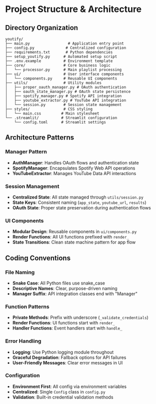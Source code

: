 # Project Structure & Architecture

## Directory Organization

```
youtify/
├── main.py                 # Application entry point
├── config.py              # Centralized configuration
├── requirements.txt       # Python dependencies
├── setup_youtify.py      # Automated setup script
├── .env.example          # Environment template
├── core/                 # Core business logic
│   └── processor.py      # Main playlist processing
├── ui/                   # User interface components
│   └── components.py     # Reusable UI components
├── utils/                # Utility modules
│   ├── proper_oauth_manager.py # OAuth authentication
│   ├── oauth_state_manager.py # OAuth state persistence
│   ├── spotify_manager.py # Spotify API integration
│   ├── youtube_extractor.py # YouTube API integration
│   └── session.py        # Session state management
├── styles/               # CSS styling
│   └── main.css         # Main stylesheet
└── .streamlit/          # Streamlit configuration
    └── config.toml      # Streamlit settings
```

## Architecture Patterns

### Manager Pattern
- **AuthManager**: Handles OAuth flows and authentication state
- **SpotifyManager**: Encapsulates Spotify Web API operations
- **YouTubeExtractor**: Manages YouTube Data API interactions

### Session Management
- **Centralized State**: All state managed through `utils/session.py`
- **State Keys**: Consistent naming (`app_state`, `youtube_url`, `results`)
- **OAuth State**: Proper state preservation during authentication flows

### UI Components
- **Modular Design**: Reusable components in `ui/components.py`
- **Render Functions**: All UI functions prefixed with `render_`
- **State Transitions**: Clean state machine pattern for app flow

## Coding Conventions

### File Naming
- **Snake Case**: All Python files use snake_case
- **Descriptive Names**: Clear, purpose-driven naming
- **Manager Suffix**: API integration classes end with "Manager"

### Function Patterns
- **Private Methods**: Prefix with underscore (`_validate_credentials`)
- **Render Functions**: UI functions start with `render_`
- **Handler Functions**: Event handlers start with `handle_`

### Error Handling
- **Logging**: Use Python logging module throughout
- **Graceful Degradation**: Fallback options for API failures
- **User-Friendly Messages**: Clear error messages in UI

### Configuration
- **Environment First**: All config via environment variables
- **Centralized**: Single `Config` class in `config.py`
- **Validation**: Built-in credential validation methods